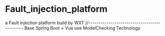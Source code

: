 # Fault_injection_platform
a Fault injection platform  build by WXT
//---------------------------------------------
Base Spring Boot + Vue
use  ModelChecking Technology   
